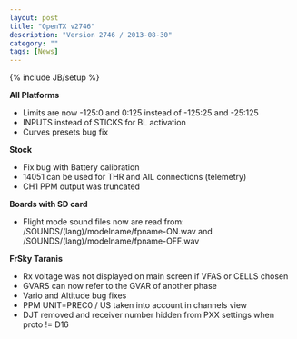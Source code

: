 ```yaml
---
layout: post
title: "OpenTX v2746"
description: "Version 2746 / 2013-08-30"
category: ""
tags: [News]
---
```

{% include JB/setup %}

**All Platforms**

* Limits are now -125:0 and 0:125 instead of -125:25 and -25:125
* INPUTS instead of STICKS for BL activation
* Curves presets bug fix

**Stock**

* Fix bug with Battery calibration
* 14051 can be used for THR and AIL connections (telemetry)
* CH1 PPM output was truncated

**Boards with SD card**

* Flight mode sound files now are read from: /SOUNDS/(lang)/modelname/fpname-ON.wav and /SOUNDS/(lang)/modelname/fpname-OFF.wav

**FrSky Taranis**

* Rx voltage was not displayed on main screen if VFAS or CELLS chosen
* GVARS can now refer to the GVAR of another phase
* Vario and Altitude bug fixes
* PPM UNIT=PREC0 / US taken into account in channels view
* DJT removed and receiver number hidden from PXX settings when proto != D16

